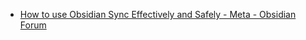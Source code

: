 - [How to use Obsidian Sync Effectively and Safely - Meta - Obsidian Forum](https://forum.obsidian.md/t/how-to-use-obsidian-sync-effectively-and-safely/80545)